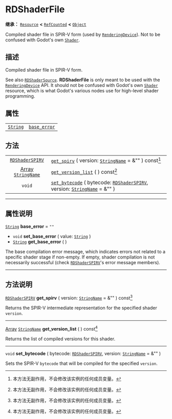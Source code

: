 <!-- ⚠ 请勿编辑本文件 ⚠ -->
<!-- 本文档使用脚本从 WeDot 引擎源码仓库生成。 -->
<!-- 生成脚本：https://github.com/WeDot-Engine/WeDot/tree/4.3/doc/tools/make_md.py； -->
<!-- 原文件：https://github.com/WeDot-Engine/WeDot/tree/4.3/doc/classes/RDShaderFile.xml。 -->

<div id="_class_rdshaderfile"></div>

# RDShaderFile

**继承：** [`Resource`](class_resource.md) **<** [`RefCounted`](class_refcounted.md) **<** [`Object`](class_object.md)

Compiled shader file in SPIR-V form (used by [`RenderingDevice`](class_renderingdevice.md)). Not to be confused with Godot's own [`Shader`](class_shader.md).

## 描述

Compiled shader file in SPIR-V form.

See also [`RDShaderSource`](class_rdshadersource.md). **RDShaderFile** is only meant to be used with the [`RenderingDevice`](class_renderingdevice.md) API. It should not be confused with Godot's own [`Shader`](class_shader.md) resource, which is what Godot's various nodes use for high-level shader programming.

## 属性

|||
|:-:|:--|
| [`String`](class_string.md) | [`base_error`](#class_rdshaderfile_property_base_error) | ``""`` |

## 方法

|||
|:-:|:--|
| [`RDShaderSPIRV`](class_rdshaderspirv.md)                   | [`get_spirv`](#class_rdshaderfile_method_get_spirv) ( version: [`StringName`](class_stringname.md) = &"" ) const[^const]                                              |
| [Array](class_array.md) [`StringName`](class_stringname.md) | [`get_version_list`](#class_rdshaderfile_method_get_version_list) ( ) const[^const]                                                                                   |
| `void`                                                      | [`set_bytecode`](#class_rdshaderfile_method_set_bytecode) ( bytecode: [`RDShaderSPIRV`](class_rdshaderspirv.md), version: [`StringName`](class_stringname.md) = &"" ) |

<!-- rst-class:: classref-section-separator -->

---

## 属性说明

<div id="_class_rdshaderfile_property_base_error"></div>

[`String`](class_string.md) **base_error** = ``""`` <div id="class_rdshaderfile_property_base_error"></div>

- `void` **set_base_error** ( value: [`String`](class_string.md) )
- [`String`](class_string.md) **get_base_error** ( )

The base compilation error message, which indicates errors not related to a specific shader stage if non-empty. If empty, shader compilation is not necessarily successful (check [`RDShaderSPIRV`](class_rdshaderspirv.md)'s error message members).

<!-- rst-class:: classref-section-separator -->

---

## 方法说明

<div id="_class_rdshaderfile_method_get_spirv"></div>

[`RDShaderSPIRV`](class_rdshaderspirv.md) **get_spirv** ( version: [`StringName`](class_stringname.md) = &"" ) const[^const]<div id="class_rdshaderfile_method_get_spirv"></div>

Returns the SPIR-V intermediate representation for the specified shader `version`.

<!-- rst-class:: classref-item-separator -->

---

<div id="_class_rdshaderfile_method_get_version_list"></div>

[Array](class_array.md) [`StringName`](class_stringname.md) **get_version_list** ( ) const[^const]<div id="class_rdshaderfile_method_get_version_list"></div>

Returns the list of compiled versions for this shader.

<!-- rst-class:: classref-item-separator -->

---

<div id="_class_rdshaderfile_method_set_bytecode"></div>

`void` **set_bytecode** ( bytecode: [`RDShaderSPIRV`](class_rdshaderspirv.md), version: [`StringName`](class_stringname.md) = &"" )<div id="class_rdshaderfile_method_set_bytecode"></div>

Sets the SPIR-V `bytecode` that will be compiled for the specified `version`.

[^virtual]: 本方法通常需要用户覆盖才能生效。
[^const]: 本方法无副作用，不会修改该实例的任何成员变量。
[^vararg]: 本方法除了能接受在此处描述的参数外，还能够继续接受任意数量的参数。
[^constructor]: 本方法用于构造某个类型。
[^static]: 调用本方法无需实例，可直接使用类名进行调用。
[^operator]: 本方法描述的是使用本类型作为左操作数的有效运算符。
[^bitfield]: 这个值是由下列位标志构成位掩码的整数。
[^void]: 无返回值。
